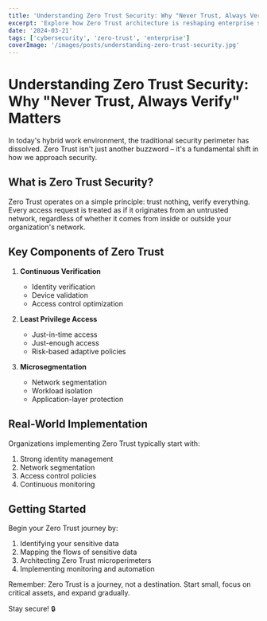 ```yaml
---
title: 'Understanding Zero Trust Security: Why "Never Trust, Always Verify" Matters'
excerpt: 'Explore how Zero Trust architecture is reshaping enterprise security in an era of remote work and cloud computing.'
date: '2024-03-21'
tags: ['cybersecurity', 'zero-trust', 'enterprise']
coverImage: '/images/posts/understanding-zero-trust-security.jpg'
---
```


# Understanding Zero Trust Security: Why "Never Trust, Always Verify" Matters

In today's hybrid work environment, the traditional security perimeter has dissolved. Zero Trust isn't just another buzzword – it's a fundamental shift in how we approach security.

## What is Zero Trust Security?

Zero Trust operates on a simple principle: trust nothing, verify everything. Every access request is treated as if it originates from an untrusted network, regardless of whether it comes from inside or outside your organization's network.

## Key Components of Zero Trust

1. **Continuous Verification**
   - Identity verification
   - Device validation
   - Access control optimization

2. **Least Privilege Access**
   - Just-in-time access
   - Just-enough access
   - Risk-based adaptive policies

3. **Microsegmentation**
   - Network segmentation
   - Workload isolation
   - Application-layer protection

## Real-World Implementation

Organizations implementing Zero Trust typically start with:

1. Strong identity management
2. Network segmentation
3. Access control policies
4. Continuous monitoring

## Getting Started

Begin your Zero Trust journey by:

1. Identifying your sensitive data
2. Mapping the flows of sensitive data
3. Architecting Zero Trust microperimeters
4. Implementing monitoring and automation

Remember: Zero Trust is a journey, not a destination. Start small, focus on critical assets, and expand gradually.

Stay secure! 🔒 